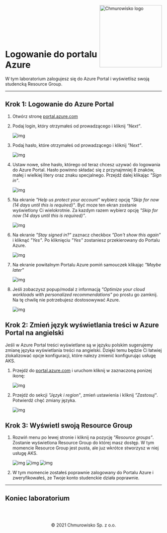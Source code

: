 <img src="./img/logo.png" alt="Chmurowisko logo" width="200" align="right">
<br><br>
<br><br>
<br><br>

# Logowanie do portalu Azure

W tym laboratorium zalogujesz się do Azure Portal i wyświetlisz swoją studencką Resource Group.

---

## Krok 1: Logowanie do Azure Portal

1. Otwórz stronę [portal.azure.com](https://portal.azure.com)
1. Podaj login, który otrzymałeś od prowadzącego i kliknij _"Next"_.

    ![img](./img/01-student-login.png)

1. Podaj hasło, które otrzymałeś od prowadzącego i kliknij _"Next"_.

    ![img](./img/02-password.png)

1. Ustaw nowe, silne hasło, którego od teraz chcesz uzywać do logowania do Azure Portal. Hasło powinno składać się z przynajmniej 8 znaków, małej i wielkiej litery oraz znaku specjalnego. Przejdź dalej klikając _"Sign in"_.

    ![img](./img/03-set-new-password.png)

1. Na ekranie _"Help us protect your account"_ wybierz opcję _"Skip for now (14 days until this is required)"_. Być moze ten ekran zostanie wyświetlony Ci wielokrotnie. Za kazdym razem wybierz opcję _"Skip for now (14 days until this is required)"_.

    ![img](./img/04-skip-verification.png)

1. Na ekranie _"Stay signed in?"_ zaznacz checkbox _"Don't show this again"_ i kliknąć _"Yes"_. Po kliknięciu _"Yes"_ zostaniesz przekierowany do Portalu Azure.

    ![img](./img/05-stay-signed-in.png)

1. Na ekranie powitalnym Portalu Azure pomiń samouczek klikając _"Maybe later"_

    ![img](./img/06-maybe-later.png)

1. Jeśli zobaczysz popup/modal z informacją _"Optimize your cloud workloads with personalized recommendations"_ po prostu go zamknij. Na tę chwilę nie potrzebujesz dostosowywać Azure. 

    ![img](./img/08-recommendations.png)

## Krok 2: Zmień język wyświetlania treści w Azure Portal na angielski

Jeśli w Azure Portal treści wyświetlane są w języku polskim sugerujemy zmianę języka wyświetlania treści na angielski. Dzięki temu będzie Ci łatwiej zlokalizować opcje konfiguracji, które nalezy zmienić konfigurując usługę AKS.

1. Przejdź do [portal.azure.com](https://portal.azure.com) i uruchom kliknij w zaznaczoną ponizej ikonę:

    ![img](./img/11-settings.png)

1. Przejdź do sekcji _"Język i region"_, zmień ustawienia i kliknij _"Zastosuj"_. Potwierdź chęć zmiany języka.

    ![img](./img/12-language.png)

## Krok 3: Wyświetl swoją Resource Group

1. Rozwiń menu po lewej stronie i kliknij na pozycję _"Resource groups"_. Zostanie wyświetlona Resource Group do której masz dostęp. W tym momencie Resource Group jest pusta, ale juz wkrótce stworzysz w niej usługę AKS.

    ![img](./img/07-menu.png)
    ![img](./img/09-resource-group.png)
    ![img](./img/10-empty-resource-group.png)

1. W tym momencie zostałeś poprawnie zalogowany do Portalu Azure i zweryfikowałeś, ze Twoje konto studenckie działa poprawnie.

---

## Koniec laboratorium

<br><br>

<center><p>&copy; 2021 Chmurowisko Sp. z o.o.<p></center>
